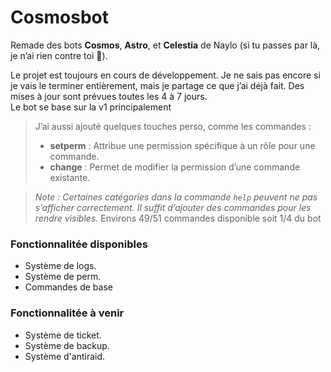 # **Cosmosbot**  

Remade des bots **Cosmos**, **Astro**, et **Celestia** de Naylo (si tu passes par là, je n’ai rien contre toi 👋).  

Le projet est toujours en cours de développement. Je ne sais pas encore si je vais le terminer entièrement, mais je partage ce que j’ai déjà fait. Des mises à jour sont prévues toutes les 4 à 7 jours.  
Le bot se base sur la v1 principalement

> J’ai aussi ajouté quelques touches perso, comme les commandes :
> - **setperm** : Attribue une permission spécifique à un rôle pour une commande.
> - **change** : Permet de modifier la permission d’une commande existante.  

> *Note : Certaines catégories dans la commande `help` peuvent ne pas s’afficher correctement. Il suffit d’ajouter des commandes pour les rendre visibles.*
> Environs 49/51 commandes disponible soit 1/4 du bot
### Fonctionnalitée disponibles
- Système de logs.
- Système de perm.
- Commandes de base
### Fonctionnalitée à venir  
- Système de ticket.  
- Système de backup.
- Système d'antiraid.
